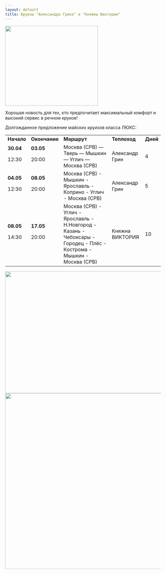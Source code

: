 ```yaml
---
layout: default
title: Круизы "Александра Грина" и "Княжны Виктории"
---
```


<img class="aligncenter size-full wp-image-20209" src="https://www.mosturflot.ru/studio/wp-content/uploads/2015/11/Luxe2.jpg" alt="" width="300" height="259" />

Хорошая новость для тех, кто предпочитает максимальный комфорт и высокий сервис в речном круизе!

Долгожданное предложение майских круизов класса ЛЮКС:
<table>
<tbody>
<tr>
<td><strong>Начало</strong></td>
<td><strong>Окончание</strong></td>
<td><strong>Маршрут</strong></td>
<td><strong>Теплоход</strong></td>
<td><strong>Дней</strong></td>
</tr>
<tr>
<td><strong>30.04</strong>

12:30</td>
<td><strong>03.05</strong>

20:00</td>
<td>Москва (СРВ) — Тверь — Мышкин — Углич — Москва (СРВ)</td>
<td>Александр Грин</td>
<td>4</td>
</tr>
<tr>
<td><strong>04.05</strong>

12:30</td>
<td><strong>08.05</strong>

20:00</td>
<td>Москва (СРВ) - Мышкин - Ярославль - Коприно - Углич - Москва (СРВ)</td>
<td>Александр Грин</td>
<td>5</td>
</tr>
<tr>
<td><strong>08.05</strong>

14:30</td>
<td><strong>17.05</strong>

20:00</td>
<td>Москва (СРВ) - Углич - Ярославль - Н.Новгород - Казань - Чебоксары - Городец - Плёс - Кострома - Мышкин - Москва (СРВ)</td>
<td>Княжна ВИКТОРИЯ</td>
<td>10</td>
</tr>
</tbody>
</table>
<img class="aligncenter wp-image-26026 size-full" src="https://www.mosturflot.ru/studio/wp-content/uploads/2018/04/162273cut.jpg" alt="" width="800" height="395" />

<img class="aligncenter wp-image-27607 size-full" src="https://www.mosturflot.ru/studio/wp-content/uploads/2018/10/Grin.jpg" alt="" width="800" height="570" />

